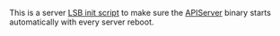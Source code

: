 This is a server [LSB init script](https://wiki.debian.org/LSBInitScripts) to make sure the [APIServer](../../binaries/linux/amd64/APIServer) binary starts automatically with every server reboot.
